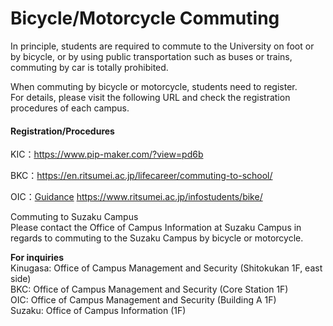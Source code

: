 # Bicycle/Motorcycle Commuting

In principle, students are required to commute to the University on foot or by bicycle, or by using public transportation such as buses or trains, commuting by car is totally prohibited.

When commuting by bicycle or motorcycle, students need to register.  
For details, please visit the following URL and check the registration procedures of each campus.

  

#### Registration/Procedures

KIC：<https://www.pip-maker.com/?view=pd6b>

BKC：<https://en.ritsumei.ac.jp/lifecareer/commuting-to-school/>

OIC：[Guidance](https://pipm.co/4hgc)
<https://www.ritsumei.ac.jp/infostudents/bike/>

Commuting to Suzaku Campus  
Please contact the Office of Campus Information at Suzaku Campus in regards to commuting to the Suzaku Campus by bicycle or motorcycle.

**For inquiries**  
Kinugasa: Office of Campus Management and Security (Shitokukan 1F, east side)  
BKC: Office of Campus Management and Security (Core Station 1F)  
OIC: Office of Campus Management and Security (Building A 1F)  
Suzaku: Office of Campus Information (1F)  